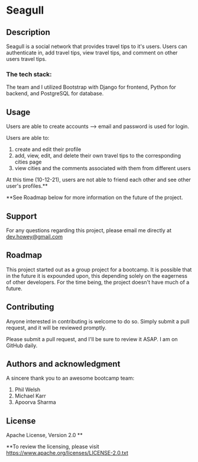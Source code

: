 # Seagull

## Description

Seagull is a social network that provides travel tips to it's users. Users can authenticate in, add travel tips, view travel tips, and comment on other users travel tips.	

### The tech stack: 
The team and I utilized Bootstrap with Django for frontend, Python for backend, and PostgreSQL for database.

## Usage

Users are able to create accounts --> email and password is used for login.

Users are able to: 
  1) create and edit their profile
  2) add, view, edit, and delete their own travel tips to the corresponding cities page
  3) view cities and the comments associated with them from different users

At this time (10-12-21), users are not able to friend each other and see other user's profiles.** 

**See Roadmap below for more information on the future of the project.

## Support

For any questions regarding this project, please email me directly at dev.howey@gmail.com

## Roadmap

This project started out as a group project for a bootcamp. It is possible that in the future it is expounded upon, this depending solely on the eagerness of other developers. For the time being, the project doesn't have much of a future.

## Contributing

Anyone interested in contributing is welcome to do so. Simply submit a pull request, and it will be reviewed promptly.

Please submit a pull request, and I'll be sure to review it ASAP. I am on GitHub daily.

## Authors and acknowledgment

A sincere thank you to an awesome bootcamp team:

  1) Phil Welsh
  2) Michael Karr
  3) Apoorva Sharma

## License

Apache License, Version 2.0 **

**To review the licensing, please visit https://www.apache.org/licenses/LICENSE-2.0.txt 
